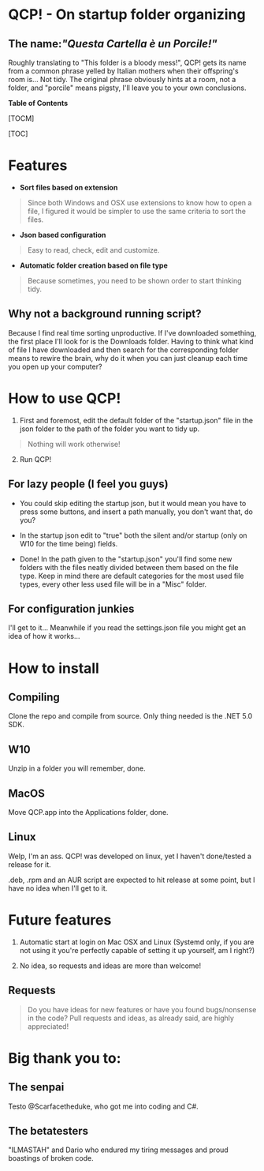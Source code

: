 # QCP!  - On startup folder organizing
## The name:_"Questa Cartella è un Porcile!"_
Roughly translating to "This folder is a bloody mess!", QCP! gets its name from a common phrase yelled by Italian mothers when their offspring's room is... Not tidy.
The original phrase obviously hints at a room, not a folder, and "porcile" means pigsty, I'll leave you to your own conclusions.

**Table of Contents**

[TOCM]

[TOC]

# Features
- **Sort files based on extension**
> Since both Windows and OSX use extensions to know how to open a file, I figured it would be simpler to use the same criteria to sort the files.

- **Json based configuration**
> Easy to read, check, edit and customize.

- **Automatic folder creation based on file type**
> Because sometimes, you need to be shown order to start thinking tidy.

## Why not a background running script?
Because I find real time sorting unproductive. If I've downloaded something, the first place I'll look for is the Downloads folder.
Having to think what kind of file I have downloaded and then search for the corresponding folder means to rewire the brain, why do it when you can just cleanup each time you open up your computer?

# How to use QCP!
1. First and foremost, edit the default folder of the "startup.json" file in the json folder to the path of the folder you want to tidy up.
>Nothing will work otherwise!

2. Run QCP!
## For lazy people (I feel you guys)
- You could skip editing the startup json, but it would mean you have to press some buttons, and insert a path manually, you don't want that, do you?

- In the startup json edit to "true" both the silent and/or startup (only on W10 for the time being) fields.

- Done! In the path given to the "startup.json" you'll find some new folders with the files neatly divided between them based on the file type. Keep in mind there are default categories for the most used file types, every other less used file will be in a "Misc" folder.
## For configuration junkies
I'll get to it... Meanwhile if you read the settings.json file you might get an idea of how it works...

# How to install

## Compiling
Clone the repo and compile from source. Only thing needed is the .NET 5.0 SDK.
## W10
Unzip in a folder you will remember, done.
## MacOS
Move QCP.app into the Applications folder, done.
## Linux
Welp, I'm an ass. QCP! was developed on linux, yet I haven't done/tested a release for it.

.deb, .rpm and an AUR script are expected to hit release at some point, but I have no idea when I'll get to it.

# Future features
1. Automatic start at login on Mac OSX and Linux (Systemd only, if you are not using it you're perfectly capable of setting it up yourself, am I right?)

2. No idea, so requests and ideas are more than welcome!

## Requests
>Do you have ideas for new features or have you found bugs/nonsense in the code? Pull requests and ideas, as already said, are highly appreciated!

# Big thank you to:
## The senpai
Testo @Scarfacetheduke, who got me into coding and C#.
## The betatesters
"ILMASTAH" and Dario who endured my tiring messages and proud boastings of broken code.
